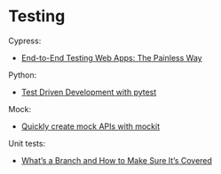 # Testing

Cypress:
- [End-to-End Testing Web Apps: The Painless Way](https://mtlynch.io/painless-web-app-testing/)

Python:
- [Test Driven Development with pytest](https://stackabuse.com/test-driven-development-with-pytest/)

Mock:
- [Quickly create mock APIs with mockit](https://mockit.netlify.com)

Unit tests:
- [What’s a Branch and How to Make Sure It’s Covered](https://www.typemock.com/whats-a-branch-and-how-to-make-sure-its-covered/)

